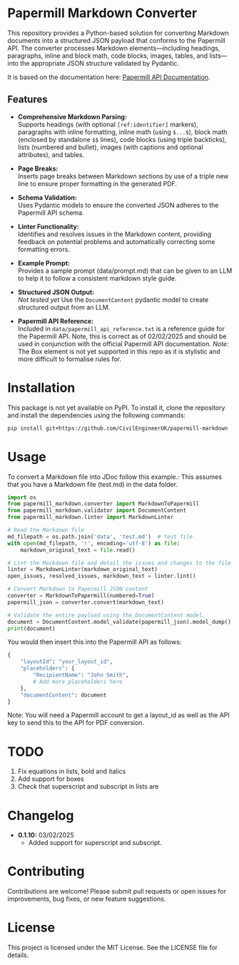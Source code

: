 # Papermill Markdown Converter

This repository provides a Python-based solution for converting Markdown documents into a structured JSON payload that conforms to the Papermill API. The converter processes Markdown elements—including headings, paragraphs, inline and block math, code blocks, images, tables, and lists—into the appropriate JSON structure validated by Pydantic.

It is based on the documentation here: [Papermill API Documentation](https://docs.papermill.io/).

## Features

- **Comprehensive Markdown Parsing:**  
  Supports headings (with optional `[ref:identifier]` markers), paragraphs with inline formatting, inline math (using `$...$`), block math (enclosed by standalone `$$` lines), code blocks (using triple backticks), lists (numbered and bullet), images (with captions and optional attributes), and tables.
  
- **Page Breaks:**  
  Inserts page breaks between Markdown sections by use of a triple new line to ensure proper formatting in the generated PDF.

- **Schema Validation:**  
  Uses Pydantic models to ensure the converted JSON adheres to the Papermill API schema.

- **Linter Functionality:**  
  Identifies and resolves issues in the Markdown content, providing feedback on potential problems and automatically correcting some formatting errors.

- **Example Prompt:**  
  Provides a sample prompt (data/prompt.md) that can be given to an LLM to help it to follow a consistent markdown style guide.

- **Structured JSON Output:**  
  *Not tested yet* Use the `DocumentContent` pydantic model to create structured output from an LLM.

- **Papermill API Reference:**  
  Included in `data/papermill_api_reference.txt` is a reference guide for the Papermill API. Note, this is correct as of 02/02/2025 and should be used in conjunction with the official Papermill API documentation.
  *Note:* The Box element is not yet supported in this repo as it is stylistic and more difficult to formalise rules for.

# Installation 

This package is not yet available on PyPI. To install it, clone the repository and install the dependencies using the following commands:

```bash
pip install git+https://github.com/CivilEngineerUK/papermill-markdown
````

# Usage

To convert a Markdown file into JDoc follow this example.:
This assumes that you have a Markdown file (test.md) in the data folder.

```python
import os
from papermill_markdown.converter import MarkdownToPapermill
from papermill_markdown.validator import DocumentContent
from papermill_markdown.linter import MarkdownLinter

# Read the Markdown file
md_filepath = os.path.join('data', 'test.md')  # test file
with open(md_filepath, 'r', encoding='utf-8') as file:
    markdown_original_text = file.read()

# Lint the Markdown file and detail the issues and changes to the file
linter = MarkdownLinter(markdown_original_text)
open_issues, resolved_issues, markdown_text = linter.lint()

# Convert Markdown to Papermill JSON content
converter = MarkdownToPapermill(numbered=True)
papermill_json = converter.convert(markdown_text)

# Validate the entire payload using the DocumentContent model.
document = DocumentContent.model_validate(papermill_json).model_dump()
print(document)
```

You would then insert this into the Papermill API as follows:

```python
{
    "layoutId": "your_layout_id",
    "placeholders": {
        "RecipientName": "John Smith",
        # Add more placeholders here
    },
    "documentContent": document
}
```

Note: You will need a Papermill account to get a layout_id as well as the API key to send this to the API for PDF conversion.

# TODO

1. Fix equations in lists, bold and italics
2. Add support for boxes
3. Check that superscript and subscript in lists are

# Changelog

- **0.1.10:** 03/02/2025
  - Added support for superscript and subscript.

# Contributing

Contributions are welcome! Please submit pull requests or open issues for improvements, bug fixes, or new feature suggestions.

# License

This project is licensed under the MIT License. See the LICENSE file for details.